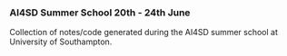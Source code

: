 ### AI4SD Summer School 20th - 24th June

Collection of notes/code generated during the AI4SD summer school at 
University of Southampton.
